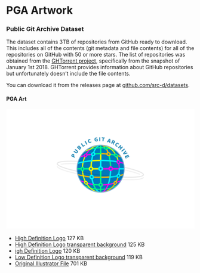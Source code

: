 # PGA Artwork

### Public Git Archive Dataset

The dataset contains 3TB of repositories from GitHub ready to download. This includes all of the contents (git metadata and file contents) for all of the repositories on GitHub with 50 or more stars. The list of repositories was obtained from the [GHTorrent project](http://ghtorrent.org/), specifically from the snapshot of January 1st 2018. GHTorrent provides information about GitHub repositories but unfortunately doesn’t include the file contents.

You can download it from the releases page at [github.com/src-d/datasets](github.com/src-d/datasets).

#### PGA Art

![PGA-Banner](pga/files/high-definition-pga.png)

- [High Definition Logo](pga/files/high-definition-pga.png) 127 KB
- [High Definition Logo transparent background](pga/files/high-definition-transparent-pga.png) 125 KB
- [igh Definition Logo](pga/files/low-definition-pga.png) 120 KB
- [Low Definition Logo transparent background](pga/files/low-definition-transparent-pga.png) 119 KB
- [Original Illustrator File](pga/files/pga-logo-vector.ai) 701 KB